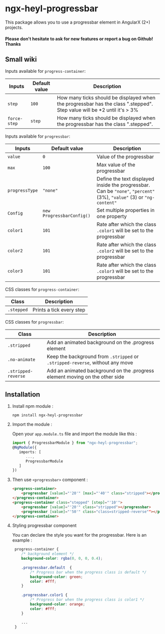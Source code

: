 # ngx-heyl-progressbar

This package allows you to use a progressbar element in AngularX (2+) projects.
#### Please don't hesitate to ask for new features or report a bug on Github! Thanks

## Small wiki

Inputs available for `progress-container`:

| Inputs | Default value | Description |
| -------| --------------| ----------- |
| `step` | `100` | How many ticks should be displayed when the progressbar has the class ".stepped". Step value will be *2 until it's > 3% |
| `force-step` | `step` | How many ticks should be displayed when the progressbar has the class ".stepped". |

Inputs available for `progressbar`:

| Inputs | Default value | Description |
| -------| --------------| ----------- |
| `value` | `0` | Value of the progressbar |
| `max` | `100` | Max value of the progressbar |
| `progressType` | `"none"` | Define the text displayed inside the progressbar. Can be `"none"`, `"percent"` (3%), `"value"` (3) or `"ng-content"` |
| `Config` | `new ProgressbarConfig()` | Set multiple properties in one property |
| `color1` | `101` | Rate after which the class `.color1` will be set to the progressbar |
| `color2` | `101` | Rate after which the class `.color2` will be set to the progressbar |
| `color3` | `101` | Rate after which the class `.color3` will be set to the progressbar |

CSS classes for `progress-container`:

| Class | Description |
| -------| ----------- |
| `.stepped` | Prints a tick every step |

CSS classes  for `progressbar`:

| Class | Description |
| -------| ----------- |
| `.stripped` | Add an animated background on the .progress element |
| `.no-animate` | Keep the background from `.stripped` or `.stripped-reverse`, without any move |
| `.stripped-reverse` | Add an animated background on the .progress element moving on the other side |

## Installation

1. Install npm module : 

   `npm install ngx-heyl-progressbar`

2. Import the module :

   Open your `app.module.ts` file and import the module like this :
   
   ```typescript
   import { ProgressbarModule } from "ngx-heyl-progressbar";
   @NgModule({
      imports: [ 
         ...,
         ProgressbarModule
      ]
   })
   ```
 
3. Then use `<progressbar>` component :

   ```html
   <progress-container>
       <progressbar [value]="'20'" [max]="'40'" class="stripped"></progressbar>
   </progress-container>
   <progress-container class="stepped" [step]="'10'">
       <progressbar [value]="'20'" class="stripped"></progressbar>
       <progressbar [value]="'50'" class="class=stripped-reverse""></progressbar>
   </progress-container>
   ```
      
4. Styling progressbar component

   You can declare the style you want for the progressbar. Here is an example :
   
   ```scss
    progress-container {
       /* background element */
       background-color: rgba(0, 0, 0, 0.4);   
    
       .progressbar.default  {
           /* Progress bar when the progress class is default */
           background-color: green;
           color: #fff;
       }
    
       .progressbar.color1 {
           /* Progress bar when the progress class is color1 */
           background-color: orange;
           color: #fff;
       }
    
       ...
    }
 
   ```